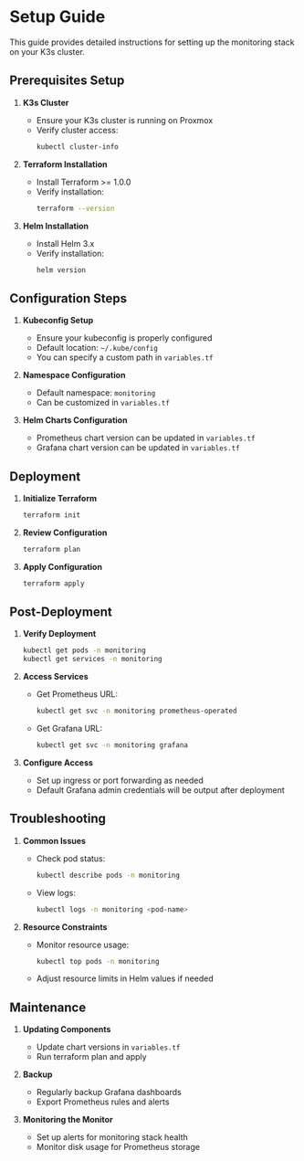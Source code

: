 # Setup Guide

This guide provides detailed instructions for setting up the monitoring stack on
your K3s cluster.

## Prerequisites Setup

1. **K3s Cluster**

   - Ensure your K3s cluster is running on Proxmox
   - Verify cluster access:
     ```bash
     kubectl cluster-info
     ```

2. **Terraform Installation**

   - Install Terraform >= 1.0.0
   - Verify installation:
     ```bash
     terraform --version
     ```

3. **Helm Installation**
   - Install Helm 3.x
   - Verify installation:
     ```bash
     helm version
     ```

## Configuration Steps

1. **Kubeconfig Setup**

   - Ensure your kubeconfig is properly configured
   - Default location: `~/.kube/config`
   - You can specify a custom path in `variables.tf`

2. **Namespace Configuration**

   - Default namespace: `monitoring`
   - Can be customized in `variables.tf`

3. **Helm Charts Configuration**
   - Prometheus chart version can be updated in `variables.tf`
   - Grafana chart version can be updated in `variables.tf`

## Deployment

1. **Initialize Terraform**

   ```bash
   terraform init
   ```

2. **Review Configuration**

   ```bash
   terraform plan
   ```

3. **Apply Configuration**
   ```bash
   terraform apply
   ```

## Post-Deployment

1. **Verify Deployment**

   ```bash
   kubectl get pods -n monitoring
   kubectl get services -n monitoring
   ```

2. **Access Services**

   - Get Prometheus URL:
     ```bash
     kubectl get svc -n monitoring prometheus-operated
     ```
   - Get Grafana URL:
     ```bash
     kubectl get svc -n monitoring grafana
     ```

3. **Configure Access**
   - Set up ingress or port forwarding as needed
   - Default Grafana admin credentials will be output after deployment

## Troubleshooting

1. **Common Issues**

   - Check pod status:
     ```bash
     kubectl describe pods -n monitoring
     ```
   - View logs:
     ```bash
     kubectl logs -n monitoring <pod-name>
     ```

2. **Resource Constraints**
   - Monitor resource usage:
     ```bash
     kubectl top pods -n monitoring
     ```
   - Adjust resource limits in Helm values if needed

## Maintenance

1. **Updating Components**

   - Update chart versions in `variables.tf`
   - Run terraform plan and apply

2. **Backup**

   - Regularly backup Grafana dashboards
   - Export Prometheus rules and alerts

3. **Monitoring the Monitor**
   - Set up alerts for monitoring stack health
   - Monitor disk usage for Prometheus storage
